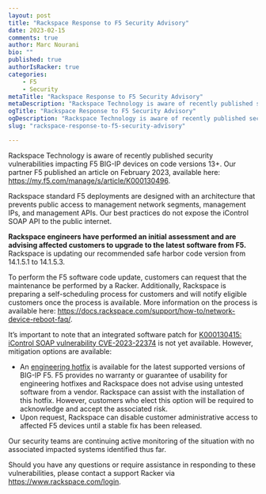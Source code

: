 ```yaml
---
layout: post
title: "Rackspace Response to F5 Security Advisory"
date: 2023-02-15
comments: true
author: Marc Nourani
bio: ""
published: true
authorIsRacker: true
categories:
    - F5
    - Security
metaTitle: "Rackspace Response to F5 Security Advisory"
metaDescription: "Rackspace Technology is aware of recently published security vulnerabilities impacting F5 BIG-IP devices on code versions 13+. Our partner F5 published an article on February 2023, available here: https://my.f5.com/manage/s/article/K000130496."
ogTitle: "Rackspace Response to F5 Security Advisory"
ogDescription: "Rackspace Technology is aware of recently published security vulnerabilities impacting F5 BIG-IP devices on code versions 13+. Our partner F5 published an article on February 2023, available here: https://my.f5.com/manage/s/article/K000130496."
slug: "rackspace-response-to-f5-security-advisory"

---
```


Rackspace Technology is aware of recently published security vulnerabilities impacting F5 BIG-IP devices on code versions 13+. Our partner F5 published an article on February 2023, available here: https://my.f5.com/manage/s/article/K000130496.

Rackspace standard F5 deployments are designed with an architecture that prevents public access to management network segments, management IPs, and management APIs. Our best practices do not expose the iControl SOAP API to the public internet. 

**Rackspace engineers have performed an initial assessment and are advising affected customers to upgrade to the latest software from F5.** Rackspace is updating our recommended safe harbor code version from 14.1.5.1 to 14.1.5.3.

To perform the F5 software code update, customers can request that the maintenance be performed by a Racker. Additionally, Rackspace is preparing a self-scheduling process for customers and will notify eligible customers once the process is available. More information on the process is available here: https://docs.rackspace.com/support/how-to/network-device-reboot-faq/. 

It’s important to note that an integrated software patch for [K000130415: iControl SOAP vulnerability CVE-2023-22374](https://my.f5.com/manage/s/article/K000130415) is not yet available. However, mitigation options are available:
- An [engineering hotfix](https://my.f5.com/manage/s/article/K55025573) is available for the latest supported versions of BIG-IP F5. F5 provides no warranty or guarantee of usability for engineering hotfixes and Rackspace does not advise using untested software from a vendor. Rackspace can assist with the installation of this hotfix. However, customers who elect this option will be required to acknowledge and accept the associated risk.
- Upon request, Rackspace can disable customer administrative access to affected F5 devices until a stable fix has been released.

Our security teams are continuing active monitoring of the situation with no associated impacted systems identified thus far.

Should you have any questions or require assistance in responding to these vulnerabilities, please contact a support Racker via https://www.rackspace.com/login.
